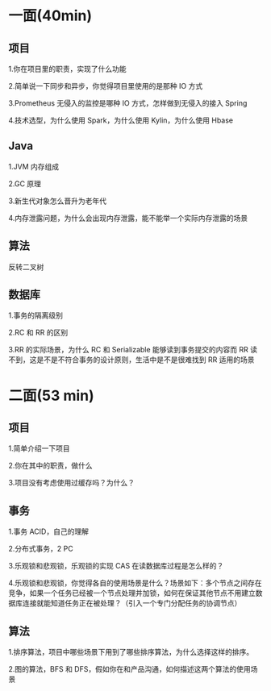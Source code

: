 # 一面(40min)

## 项目

1.你在项目里的职责，实现了什么功能

2.简单说一下同步和异步，你觉得项目里使用的是那种 IO 方式

3.Prometheus 无侵入的监控是哪种 IO 方式，怎样做到无侵入的接入 Spring

4.技术选型，为什么使用 Spark，为什么使用 Kylin，为什么使用 Hbase

## Java

1.JVM 内存组成

2.GC 原理

3.新生代对象怎么晋升为老年代

4.内存泄露问题，为什么会出现内存泄露，能不能举一个实际内存泄露的场景

## 算法

反转二叉树

## 数据库

1.事务的隔离级别

2.RC 和 RR 的区别

3.RR 的实际场景，为什么 RC 和 Serializable 能够读到事务提交的内容而 RR 读不到，这是不是不符合事务的设计原则，生活中是不是很难找到 RR 适用的场景

# 二面(53 min)

## 项目

1.简单介绍一下项目

2.你在其中的职责，做什么

3.项目没有考虑使用过缓存吗？为什么？

## 事务

1.事务 ACID，自己的理解

2.分布式事务，2 PC

3.乐观锁和悲观锁，乐观锁的实现 CAS 在读数据库过程是怎么样的？

4.乐观锁和悲观锁，你觉得各自的使用场景是什么？场景如下：多个节点之间存在竞争，如果一个任务已经被一个节点处理并加锁，如何在保证其他节点不用建立数据库连接就能知道任务正在被处理？（引入一个专门分配任务的协调节点）

## 算法

1.排序算法，项目中哪些场景下用到了哪些排序算法，为什么选择这样的排序。

2.图的算法，BFS 和 DFS，假如你在和产品沟通，如何描述这两个算法的使用场景